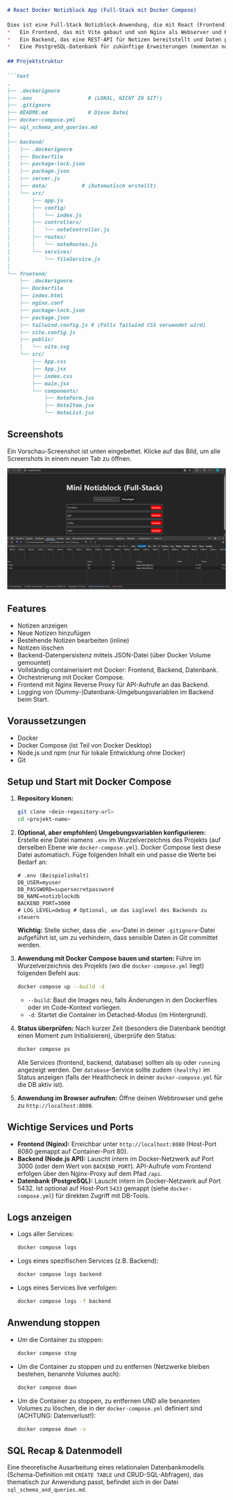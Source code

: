 ```markdown
# React Docker Notizblock App (Full-Stack mit Docker Compose)

Dies ist eine Full-Stack Notizblock-Anwendung, die mit React (Frontend) und Node.js/Express (Backend) erstellt wurde. Die gesamte Anwendung wird mit Docker Compose orchestriert und beinhaltet:
*   Ein Frontend, das mit Vite gebaut und von Nginx als Webserver und Reverse Proxy ausgeliefert wird.
*   Ein Backend, das eine REST-API für Notizen bereitstellt und Daten persistent in einer JSON-Datei speichert.
*   Eine PostgreSQL-Datenbank für zukünftige Erweiterungen (momentan noch nicht aktiv vom Backend genutzt, aber die Zugangsdaten werden geloggt).

## Projektstruktur

```text
.
├── .dockerignore
├── .env                  # (LOKAL, NICHT IN GIT!)
├── .gitignore
├── README.md             # Diese Datei
├── docker-compose.yml
├── sql_schema_and_queries.md
│
├── backend/
│   ├── .dockerignore
│   ├── Dockerfile
│   ├── package-lock.json
│   ├── package.json
│   ├── server.js
│   ├── data/           # (Automatisch erstellt)
│   └── src/
│       ├── app.js
│       ├── config/
│       │   └── index.js
│       ├── controllers/
│       │   └── noteController.js
│       ├── routes/
│       │   └── noteRoutes.js
│       └── services/
│           └── fileService.js
│
└── frontend/
    ├── .dockerignore
    ├── Dockerfile
    ├── index.html
    ├── nginx.conf
    ├── package-lock.json
    ├── package.json
    ├── tailwind.config.js # (Falls Tailwind CSS verwendet wird)
    ├── vite.config.js
    ├── public/
    │   └── vite.svg
    └── src/
        ├── App.css
        ├── App.jsx
        ├── index.css
        ├── main.jsx
        └── components/
            ├── NoteForm.jsx
            ├── NoteItem.jsx
            └── NoteList.jsx
```

## Screenshots

Ein Vorschau-Screenshot ist unten eingebettet. Klicke auf das Bild, um alle Screenshots in einem neuen Tab zu öffnen.

[![Vorschau-Screenshot](assets/Screenshot%202025-05-07%20162916.png)](assets/)



## Features

*   Notizen anzeigen
*   Neue Notizen hinzufügen
*   Bestehende Notizen bearbeiten (inline)
*   Notizen löschen
*   Backend-Datenpersistenz mittels JSON-Datei (über Docker Volume gemountet)
*   Vollständig containerisiert mit Docker: Frontend, Backend, Datenbank.
*   Orchestrierung mit Docker Compose.
*   Frontend mit Nginx Reverse Proxy für API-Aufrufe an das Backend.
*   Logging von (Dummy-)Datenbank-Umgebungsvariablen im Backend beim Start.

## Voraussetzungen

*   Docker
*   Docker Compose (ist Teil von Docker Desktop)
*   Node.js und npm (nur für lokale Entwicklung ohne Docker)
*   Git

## Setup und Start mit Docker Compose

1.  **Repository klonen:**
    ```bash
    git clone <dein-repository-url>
    cd <projekt-name>
    ```
2.  **(Optional, aber empfohlen) Umgebungsvariablen konfigurieren:**
    Erstelle eine Datei namens `.env` im Wurzelverzeichnis des Projekts (auf derselben Ebene wie `docker-compose.yml`). Docker Compose liest diese Datei automatisch.
    Füge folgenden Inhalt ein und passe die Werte bei Bedarf an:
    ```env
    # .env (Beispielinhalt)
    DB_USER=myuser
    DB_PASSWORD=supersecretpassword
    DB_NAME=notizblockdb
    BACKEND_PORT=3000
    # LOG_LEVEL=debug # Optional, um das Loglevel des Backends zu steuern
    ```
    **Wichtig:** Stelle sicher, dass die `.env`-Datei in deiner `.gitignore`-Datei aufgeführt ist, um zu verhindern, dass sensible Daten in Git committet werden.

3.  **Anwendung mit Docker Compose bauen und starten:**
    Führe im Wurzelverzeichnis des Projekts (wo die `docker-compose.yml` liegt) folgenden Befehl aus:
    ```bash
    docker compose up --build -d
    ```
    *   `--build`: Baut die Images neu, falls Änderungen in den Dockerfiles oder im Code-Kontext vorliegen.
    *   `-d`: Startet die Container im Detached-Modus (im Hintergrund).

4.  **Status überprüfen:**
    Nach kurzer Zeit (besonders die Datenbank benötigt einen Moment zum Initialisieren), überprüfe den Status:
    ```bash
    docker compose ps
    ```
    Alle Services (frontend, backend, database) sollten als `Up` oder `running` angezeigt werden. Der `database`-Service sollte zudem `(healthy)` im Status anzeigen (falls der Healthcheck in deiner `docker-compose.yml` für die DB aktiv ist).

5.  **Anwendung im Browser aufrufen:**
    Öffne deinen Webbrowser und gehe zu `http://localhost:8080`.

## Wichtige Services und Ports

*   **Frontend (Nginx):** Erreichbar unter `http://localhost:8080` (Host-Port 8080 gemappt auf Container-Port 80).
*   **Backend (Node.js API):** Lauscht intern im Docker-Netzwerk auf Port 3000 (oder dem Wert von `BACKEND_PORT`). API-Aufrufe vom Frontend erfolgen über den Nginx-Proxy auf dem Pfad `/api`.
*   **Datenbank (PostgreSQL):** Lauscht intern im Docker-Netzwerk auf Port 5432. Ist optional auf Host-Port `5433` gemappt (siehe `docker-compose.yml`) für direkten Zugriff mit DB-Tools.

## Logs anzeigen

*   Logs aller Services:
    ```bash
    docker compose logs
    ```
*   Logs eines spezifischen Services (z.B. Backend):
    ```bash
    docker compose logs backend
    ```
*   Logs eines Services live verfolgen:
    ```bash
    docker compose logs -f backend
    ```

## Anwendung stoppen

*   Um die Container zu stoppen:
    ```bash
    docker compose stop
    ```
*   Um die Container zu stoppen und zu entfernen (Netzwerke bleiben bestehen, benannte Volumes auch):
    ```bash
    docker compose down
    ```
*   Um die Container zu stoppen, zu entfernen UND alle benannten Volumes zu löschen, die in der `docker-compose.yml` definiert sind (ACHTUNG: Datenverlust!):
    ```bash
    docker compose down -v
    ```

## SQL Recap & Datenmodell

Eine theoretische Ausarbeitung eines relationalen Datenbankmodells (Schema-Definition mit `CREATE TABLE` und CRUD-SQL-Abfragen), das thematisch zur Anwendung passt, befindet sich in der Datei `sql_schema_and_queries.md`.
```

